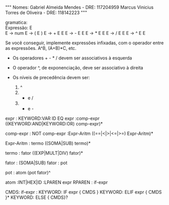 """
Nomes: Gabriel Almeida Mendes - DRE: 117204959
       Marcus Vinicius Torres de Oliveira - DRE: 118142223
"""

gramatica:   
Expressão: E  
    E -> num
    E -> ( E )
    E -> + E E
    E -> - E E
    E -> * E E
    E -> / E E
    E -> ^ E E

Se você conseguir, implemente expressões infixadas,
com o operador entre as expressões. A^B, (A+B)*C, etc.
   * Os operadores + - * / devem ser associativos à esquerda
   * O operador ^, de exponenciação, deve ser associativo à direita
   * Os níveis de precedência devem ser:

        1. ^        
        2. * e /
        3. + e -

expr  : KEYWORD:VAR ID EQ expr
        :comp-expr ((KEYWORD:AND|KEYWORD:OR) comp-expr)*

comp-expr : NOT comp-expr
              :Expr-Aritm ((==|<|>|<=|>=) Expr-Aritm)*

Expr-Aritm  : termo ((SOMA|SUB) termo)*

termo : fator ((EXP|MULT|DIV) fator)*

fator : (SOMA|SUB) fator
            : pot


pot   : atom (pot fator)^

atom  :INT|HEX|ID
      :LPAREN expr RPAREN
      : if-expr

CMDS:
if-expr : KEYWORD: IF expr { CMDS }
         KEYWORD: ELIF expr { CMDS }*
         KEYWORD: ELSE { CMDS}?